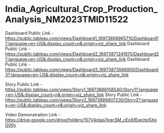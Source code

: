 # India_Agricultural_Crop_Production_Analysis_NM2023TMID11522


Dashboard Public Link - https://public.tableau.com/views/Dashboard1_16973868965710/Dashboard1?:language=en-US&:display_count=n&:origin=viz_share_link
Dashboard Public Link - https://public.tableau.com/views/Dashboard2_16973871241970/Dashboard2?:language=en-US&:display_count=n&:origin=viz_share_link
Dashboard Public Link - https://public.tableau.com/views/Dashboard3_16973873566900/Dashboard3?:language=en-US&:display_count=n&:origin=viz_share_link

Story Public Link - https://public.tableau.com/views/Story1_16973886158540/Story1?:language=en-US&:display_count=n&:origin=viz_share_link
Story Public Link - https://public.tableau.com/views/Story2_16973889907230/Story2?:language=en-US&:display_count=n&:origin=viz_share_link

Video Demonstration Link - https://drive.google.com/drive/folders/157V4stap7egcSM_cEoSfEwchp5XpG00y
